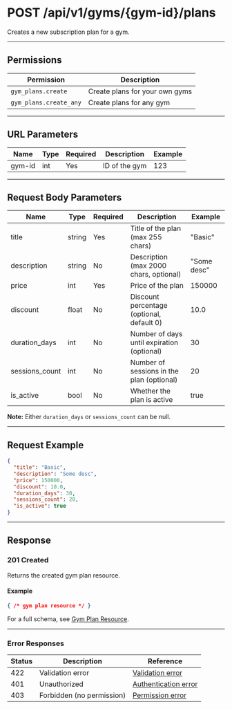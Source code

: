 # POST /api/v1/gyms/{gym-id}/plans

Creates a new subscription plan for a gym.


---

## Permissions
| Permission                | Description                                 |
|---------------------------|---------------------------------------------|
| `gym_plans.create`        | Create plans for your own gyms              |
| `gym_plans.create_any`    | Create plans for any gym                    |

---

## URL Parameters
| Name    | Type | Required | Description                | Example |
|---------|------|----------|----------------------------|---------|
| gym-id  | int  | Yes      | ID of the gym              | 123     |

---

## Request Body Parameters
| Name           | Type    | Required | Description                                 | Example         |
|----------------|---------|----------|---------------------------------------------|-----------------|
| title          | string  | Yes      | Title of the plan (max 255 chars)           | "Basic"        |
| description    | string  | No       | Description (max 2000 chars, optional)      | "Some desc"    |
| price          | int     | Yes      | Price of the plan                           | 150000          |
| discount       | float   | No       | Discount percentage (optional, default 0)   | 10.0            |
| duration_days  | int     | No       | Number of days until expiration (optional)  | 30              |
| sessions_count | int     | No       | Number of sessions in the plan (optional)   | 20              |
| is_active      | bool    | No       | Whether the plan is active                  | true            |

**Note:** Either `duration_days` or `sessions_count` can be null.

---

## Request Example
```json
{
  "title": "Basic",
  "description": "Some desc",
  "price": 150000,
  "discount": 10.0,
  "duration_days": 30,
  "sessions_count": 20,
  "is_active": true
}
```

---

## Response

### 201 Created
Returns the created gym plan resource.

#### Example
```json
{ /* gym plan resource */ }
```

For a full schema, see [Gym Plan Resource](gym_plan_resource.md).

---

### Error Responses
| Status | Description                | Reference                                      |
|--------|----------------------------|------------------------------------------------|
| 422    | Validation error           | [Validation error](../../_globals/validation-errors.md) |
| 401    | Unauthorized               | [Authentication error](../../_globals/authentication-errors.md) |
| 403    | Forbidden (no permission)  | [Permission error](../../_globals/permission-errors.md) |
